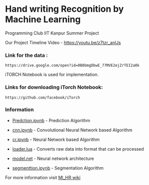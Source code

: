# Hand writing Recognition by Machine Learning 
Programming Club IIT Kanpur Summer Project

Our Project Timeline Video - https://youtu.be/z7tzr_anlJs

### Link for the data :

	https://drive.google.com/open?id=0B8bmgDbwE_77MVE2ejZrTEI2a0k

iTORCH Notebook is used for implementation.

### Links for downloading iTorch Notebook:

	https://github.com/facebook/iTorch

### Information

* [Predction.ipynb](https://github.com/Sshanu/ml_HR/blob/master/Predction.ipynb) - Prediction Algorithm
	
* [cnn.ipynb](https://github.com/Sshanu/ml_HR/blob/master/cnn.ipynb) - 	Convolutional Neural Network based Algorithm

* [cr.ipynb](https://github.com/Sshanu/ml_HR/blob/master/cr.ipynb) - Neural Network based Algorithm

* [loader.lua](https://github.com/Sshanu/ml_HR/blob/master/loader.lua) - Converts raw data into format that can be processed

* [model.net](https://github.com/Sshanu/ml_HR/blob/master/model.net) - Neural network architecture

* [segmenttion.ipynb](https://github.com/Sshanu/ml_HR/blob/master/segmentation.ipynb) - Segmentation Algorithm

For more information visit [Ml_HR wiki](https://github.com/Sshanu/ml_HR/wiki)
	

	

	
